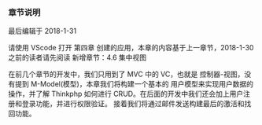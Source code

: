 <div class="container-fluid">
    <div class="card card-cascade my-5 hoverable">
        <div class="view gradient-card-header indigo">
            <h3 class="h3-responsive">章节说明</h3>
            <p>最后编辑于 2018-1-31</p>
        </div>
        <div class="card info-color z-depth-2">
            <div class="card-body">
                <p class="white-text mb-0 text-center">
                    请使用 VScode 打开 第四章 创建的应用，本章的内容基于上一章节，2018-1-30 之前的读者请先阅读 新增章节：4.6 集中视图
                </p>
            </div>
        </div>
        <div class="card-body">
            <p class="card-text">
                <span class="h4-responsive">
                    在前几个章节的开发中，我们只用到了 MVC 中的 VC，也就是 控制器-视图，没有提到 M-Model(模型)，本章我们将构建一个基本的
                    用户模型来实现用户数据的操作，并了解 Thinkphp 如何进行 CRUD。在后面的开发中我们还会加上用户注册和登录功能，并进行权限验证。
                    接着我们将通过邮件发送构建最后的激活和找回功能。
                </span>
            </p>
        </div>
    </div>
</div>
